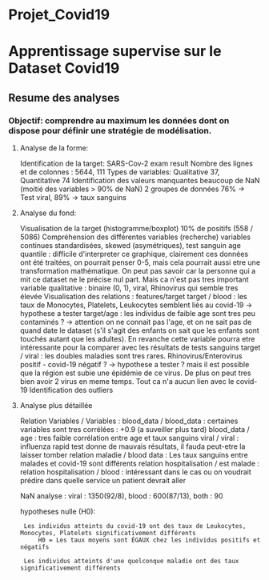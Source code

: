 # Projet_Covid19
# Apprentissage supervise sur le Dataset Covid19
## Resume des analyses
### Objectif: comprendre au maximum les données dont on dispose pour définir une stratégie de modélisation.
1. Analyse de la forme:

    Identification de la target: SARS-Cov-2 exam result
    Nombre des lignes et de colonnes : 5644, 111
    Types de variables: Qualitative 37, Quantitative 74
    Identification des valeurs manquantes
        beaucoup de NaN (moitié des variables > 90% de NaN)
        2 groupes de données 76% -> Test viral, 89% -> taux sanguins

2. Analyse du fond:

    Visualisation de la target (histogramme/boxplot)
        10% de positifs (558 / 5086)
    Compréhension des différentes variables (recherche)
        variables continues standardisées, skewed (asymétriques), test sanguin
        age quantile : difficile d'interpreter ce graphique, clairement ces données ont été traitées, on pourrait penser 0-5, mais cela pourrait aussi etre une transformation mathématique. On peut pas savoir car la personne qui a mit ce dataset ne le précise nul part. Mais ca n'est pas tres important
        variable qualitative : binaire (0, 1), viral, Rhinovirus qui semble tres élevée
    Visualisation des relations : features/target
        target / blood : les taux de Monocytes, Platelets, Leukocytes semblent liés au covid-19 -> hypothese a tester
        target/age : les individus de faible age sont tres peu contaminés ? -> attention on ne connait pas l'age, et on ne sait pas de quand date le dataset (s'il s'agit des enfants on sait que les enfants sont touchés autant que les adultes). En revanche cette variable pourra etre intéressante pour la comparer avec les résultats de tests sanguins
        target / viral : les doubles maladies sont tres rares. Rhinovirus/Enterovirus positif - covid-19 négatif ? -> hypothese a tester ? mais il est possible que la région est subie une épidémie de ce virus. De plus on peut tres bien avoir 2 virus en meme temps. Tout ca n'a aucun lien avec le covid-19
    Identification des outliers

3. Analyse plus détaillée

    Relation Variables / Variables :
        blood_data / blood_data : certaines variables sont tres corrélées : +0.9 (a suveiller plus tard)
        blood_data / age : tres faible corrélation entre age et taux sanguins
        viral / viral : influenza rapid test donne de mauvais résultats, il fauda peut-etre la laisser tomber
        relation maladie / blood data : Les taux sanguins entre malades et covid-19 sont différents
        relation hospitalisation / est malade :
        relation hospitalisation / blood : intéressant dans le cas ou on voudrait prédire dans quelle service un patient devrait aller

    NaN analyse : viral : 1350(92/8), blood : 600(87/13), both : 90

    hypotheses nulle (H0):

        Les individus atteints du covid-19 ont des taux de Leukocytes, Monocytes, Platelets significativement différents
            H0 = Les taux moyens sont ÉGAUX chez les individus positifs et négatifs

        Les individus atteints d'une quelconque maladie ont des taux significativement différents

